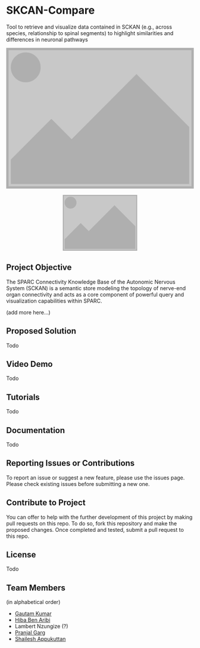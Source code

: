 
# SKCAN-Compare
Tool to retrieve and visualize data contained in SCKAN (e.g., across species, relationship to spinal segments) to highlight similarities and differences in neuronal pathways

![SKCAN-Compare](cover_photo.png)<p align="center">
  <img src="cover_photo.png" width="200" alt="SKCAN-Compare">
</p>

## Project Objective

The SPARC Connectivity Knowledge Base of the Autonomic Nervous System (SCKAN) is a semantic store modeling the topology of nerve-end organ connectivity and acts as a core component of powerful query and visualization capabilities within SPARC.

(add more here...)

## Proposed Solution

Todo


## Video Demo
Todo


## Tutorials
Todo


## Documentation
Todo

## Reporting Issues or Contributions
To report an issue or suggest a new feature, please use the issues page. Please check existing issues before submitting a new one.

## Contribute to Project

You can offer to help with the further development of this project by making pull requests on this repo. To do so, fork this repository and make the proposed changes. Once completed and tested, submit a pull request to this repo. 


## License
Todo


## Team Members
(in alphabetical order)
- [Gautam Kumar](https://github.com/gogu07)
- [Hiba Ben Aribi](https://github.com/HibaBenAribi)
- Lambert Nzungize (?)
- [Pranjal Garg](https://github.com/Neurogarg/)
- [Shailesh Appukuttan](https://github.com/appukuttan-shailesh/)
